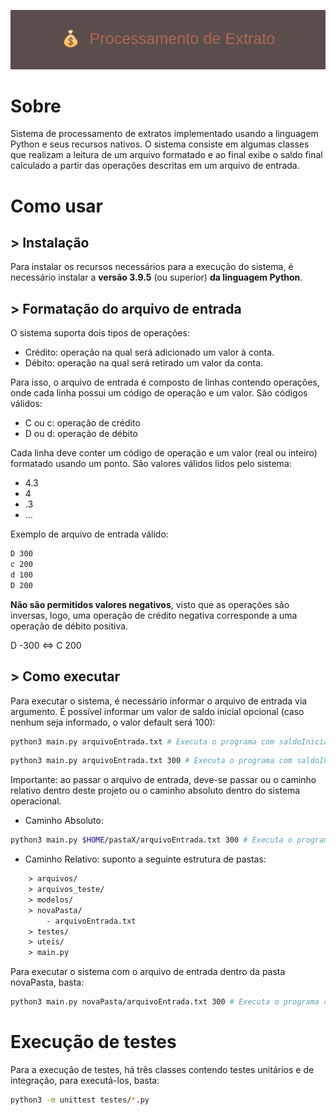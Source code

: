 ![](banner.png)

# Sobre

Sistema de processamento de extratos implementado usando a linguagem Python e seus recursos nativos. O sistema consiste em algumas classes que realizam a leitura de um arquivo formatado e ao final exibe o saldo final calculado a partir das operações descritas em um arquivo de entrada.

# Como usar

## > Instalação

Para instalar os recursos necessários para a execução do sistema, é necessário instalar a **versão 3.9.5** (ou superior) **da linguagem Python**.

## > Formatação do arquivo de entrada

O sistema suporta dois tipos de operações:

- Crédito: operação na qual será adicionado um valor à conta.
- Débito: operação na qual será retirado um valor da conta.

Para isso, o arquivo de entrada é composto de linhas contendo operações, onde cada linha possui um código de operação e um valor. São códigos válidos:

- C ou c: operação de crédito
- D ou d: operação de débito

Cada linha deve conter um código de operação e um valor (real ou inteiro) formatado usando um ponto. São valores válidos lidos pelo sistema:

- 4.3
- 4
- .3
- ...

Exemplo de arquivo de entrada válido:

```txt
D 300
c 200
d 100
D 200
```

**Não são permitidos valores negativos**, visto que as operações são inversas, logo, uma operação de crédito negativa corresponde a uma operação de débito positiva.

D -300 <=> C 200


## > Como executar

Para executar o sistema, é necessário informar o arquivo de entrada via argumento. É possível informar um valor de saldo inicial opcional (caso nenhum seja informado, o valor default será 100):

```bash
python3 main.py arquivoEntrada.txt # Executa o programa com saldoInicial = 100
```

```bash
python3 main.py arquivoEntrada.txt 300 # Executa o programa com saldoInicial = 300
```

Importante: ao passar o arquivo de entrada, deve-se passar ou o caminho relativo dentro deste projeto ou o caminho absoluto dentro do sistema operacional.

- Caminho Absoluto:

```bash
python3 main.py $HOME/pastaX/arquivoEntrada.txt 300 # Executa o programa com saldoInicial = 300 e utilizando um arquivo localizado fora da pasta desse projeto
```

- Caminho Relativo: suponto a seguinte estrutura de pastas:

```txt
    > arquivos/
    > arquivos_teste/
    > modelos/
    > novaPasta/
        - arquivoEntrada.txt
    > testes/
    > uteis/
    > main.py
```

Para executar o sistema com o arquivo de entrada dentro da pasta novaPasta, basta:

```bash
python3 main.py novaPasta/arquivoEntrada.txt 300 # Executa o programa com saldoInicial = 300 e utilizando um arquivo localizado dentro da pasta novaPasta
```

# Execução de testes

Para a execução de testes, há três classes contendo testes unitários e de integração, para executá-los, basta:

```bash
python3 -m unittest testes/*.py
```


